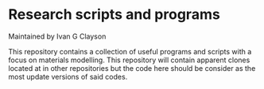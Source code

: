 # Research scripts and programs
Maintained by Ivan G Clayson

This repository contains a collection of useful programs and scripts with a focus on materials modelling.
This repository will contain apparent clones located at in other repositories but the code here should be consider as the most update versions of said codes.
